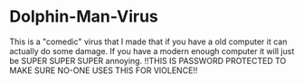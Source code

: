 # Dolphin-Man-Virus
This is a "comedic" virus that I made that if you have a old computer it can actually do some damage. 
If you have a modern enough computer it will just be SUPER SUPER SUPER annoying.
!!THIS IS PASSWORD PROTECTED TO MAKE SURE NO-ONE USES THIS FOR VIOLENCE!!
